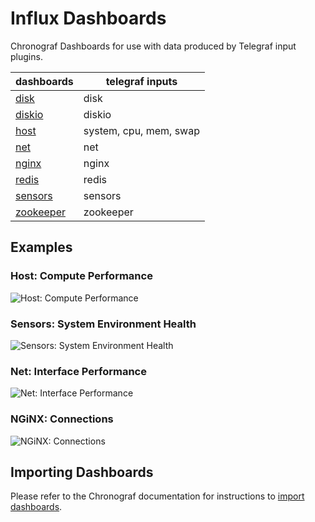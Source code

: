 # Influx Dashboards

Chronograf Dashboards for use with data produced by Telegraf input plugins.

dashboards | telegraf inputs
--- | ---
[disk](https://github.com/robcowart/influx_dashboards/tree/master/disk) | disk
[diskio](https://github.com/robcowart/influx_dashboards/tree/master/diskio) | diskio
[host](https://github.com/robcowart/influx_dashboards/tree/master/host) | system, cpu, mem, swap
[net](https://github.com/robcowart/influx_dashboards/tree/master/net) | net
[nginx](https://github.com/robcowart/influx_dashboards/tree/master/nginx) | nginx
[redis](https://github.com/robcowart/influx_dashboards/tree/master/redis) | redis
[sensors](https://github.com/robcowart/influx_dashboards/tree/master/sensors) | sensors
[zookeeper](https://github.com/robcowart/influx_dashboards/tree/master/zookeeper) | zookeeper

## Examples

### Host: Compute Performance

![Host: Compute Performance](https://user-images.githubusercontent.com/10326954/50901965-e7f76980-1419-11e9-85ef-ef5f933f722e.png)

### Sensors: System Environment Health

![Sensors: System Environment Health](https://user-images.githubusercontent.com/10326954/50735499-6a7cf080-11b0-11e9-95f4-a0aa11ace4a2.png)

### Net: Interface Performance

![Net: Interface Performance](https://user-images.githubusercontent.com/10326954/50738526-467fd600-11d5-11e9-89ef-fcd15ec0e6a2.png)

### NGiNX: Connections

![NGiNX: Connections](https://user-images.githubusercontent.com/10326954/50740156-b8aee580-11ea-11e9-8d41-c733bec82b85.png)

## Importing Dashboards

Please refer to the Chronograf documentation for instructions to [import dashboards](https://docs.influxdata.com/chronograf/latest/administration/import-export-dashboards/#importing-a-dashboard).
